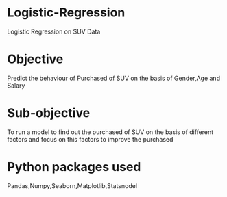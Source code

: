 # Logistic-Regression
Logistic Regression on SUV Data

# Objective
Predict the behaviour of Purchased of SUV on the basis of Gender,Age and Salary

# Sub-objective
To run a model to find out the purchased of SUV on the basis of different factors and focus on this factors to improve the purchased

# Python packages used
Pandas,Numpy,Seaborn,Matplotlib,Statsnodel

